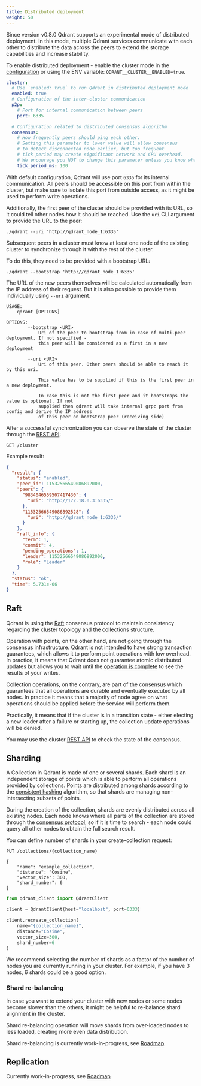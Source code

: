 ```yaml
---
title: Distributed deployment
weight: 50
---
```


Since version v0.8.0 Qdrant supports an experimental mode of distributed deployment.
In this mode, multiple Qdrant services communicate with each other to distribute the data across the peers to extend the storage capabilities and increase stability.

To enable distributed deployment - enable the cluster mode in the [configuration](../configuration) or using the ENV variable: `QDRANT__CLUSTER__ENABLED=true`.

```yaml
cluster:
  # Use `enabled: true` to run Qdrant in distributed deployment mode
  enabled: true
  # Configuration of the inter-cluster communication
  p2p:
    # Port for internal communication between peers
    port: 6335

  # Configuration related to distributed consensus algorithm
  consensus:
    # How frequently peers should ping each other.
    # Setting this parameter to lower value will allow consensus
    # to detect disconnected node earlier, but too frequent
    # tick period may create significant network and CPU overhead.
    # We encourage you NOT to change this parameter unless you know what you are doing.
    tick_period_ms: 100
```

With default configuration, Qdrant will use port `6335` for its internal communication.
All peers should be accessible on this port from within the cluster, but make sure to isolate this port from outside access, as it might be used to perform write operations.

Additionally, the first peer of the cluster should be provided with its URL, so it could tell other nodes how it should be reached.
Use the `uri` CLI argument to provide the URL to the peer:

```
./qdrant --uri 'http://qdrant_node_1:6335'
```

Subsequent peers in a cluster must know at least one node of the existing cluster to synchronize through it with the rest of the cluster.

To do this, they need to be provided with a bootstrap URL:

```
./qdrant --bootstrap 'http://qdrant_node_1:6335'
```

The URL of the new peers themselves will be calculated automatically from the IP address of their request.
But it is also possible to provide them individually using `--uri` argument.

```text
USAGE:
    qdrant [OPTIONS]

OPTIONS:
        --bootstrap <URI>
            Uri of the peer to bootstrap from in case of multi-peer deployment. If not specified -
            this peer will be considered as a first in a new deployment

        --uri <URI>
            Uri of this peer. Other peers should be able to reach it by this uri.
            
            This value has to be supplied if this is the first peer in a new deployment.
            
            In case this is not the first peer and it bootstraps the value is optional. If not
            supplied then qdrant will take internal grpc port from config and derive the IP address
            of this peer on bootstrap peer (receiving side)

```

After a successful synchronization you can observe the state of the cluster through the [REST API](https://qdrant.github.io/qdrant/redoc/index.html?v=master#tag/cluster):

```
GET /cluster
```

Example result:

```json
{
  "result": {
    "status": "enabled",
    "peer_id": 11532566549086892000,
    "peers": {
      "9834046559507417430": {
        "uri": "http://172.18.0.3:6335/"
      },
      "11532566549086892528": {
        "uri": "http://qdrant_node_1:6335/"
      }
    },
    "raft_info": {
      "term": 1,
      "commit": 4,
      "pending_operations": 1,
      "leader": 11532566549086892000,
      "role": "Leader"
    }
  },
  "status": "ok",
  "time": 5.731e-06
}
```

## Raft

Qdrant is using the [Raft](https://raft.github.io/) consensus protocol to maintain consistency regarding the cluster topology and the collections structure.

Operation with points, on the other hand, are not going through the consensus infrastructure.
Qdrant is not intended to have strong transaction guarantees, which allows it to perform point operations with low overhead.
In practice, it means that Qdrant does not guarantee atomic distributed updates but allows you to wait until the [operation is complete](../points/#awaiting-result) to see the results of your writes.

Collection operations, on the contrary, are part of the consensus which guarantees that all operations are durable and eventually executed by all nodes.
In practice it means that a majority of node agree on what operations should be applied before the service will perform them.

Practically, it means that if the cluster is in a transition state - either electing a new leader after a failure or starting up, the collection update operations will be denied.

You may use the cluster [REST API](https://qdrant.github.io/qdrant/redoc/index.html?v=master#tag/cluster) to check the state of the consensus.

## Sharding

A Collection in Qdrant is made of one or several shards.
Each shard is an independent storage of points which is able to perform all operations provided by collections.
Points are distributed among shards according to the [consistent hashing](https://en.wikipedia.org/wiki/Consistent_hashing) algorithm, so that shards are managing non-intersecting subsets of points.

During the creation of the collection, shards are evenly distributed across all existing nodes.
Each node knows where all parts of the collection are stored through the [consensus protocol](./#raft), so if it is time to search - each node could query all other nodes to obtain the full search result.

You can define number of shards in your create-collection request:

```http
PUT /collections/{collection_name}

{
    "name": "example_collection",
    "distance": "Cosine",
    "vector_size": 300,
    "shard_number": 6
}
```

```python
from qdrant_client import QdrantClient

client = QdrantClient(host="localhost", port=6333)

client.recreate_collection(
    name="{collection_name}",
    distance="Cosine",
    vector_size=300, 
    shard_number=6
)
```

We recommend selecting the number of shards as a factor of the number of nodes you are currently running in your cluster.
For example, if you have 3 nodes, 6 shards could be a good option.

### Shard re-balancing

In case you want to extend your cluster with new nodes or some nodes become slower than the others, it might be helpful to re-balance shard alignment in the cluster.

Shard re-balancing operation will move shards from over-loaded nodes to less loaded, creating more even data distribution.

Shard re-balancing is currently work-in-progress, see [Roadmap](https://qdrant.to/roadmap)

## Replication

Currently work-in-progress, see [Roadmap](https://qdrant.to/roadmap)
